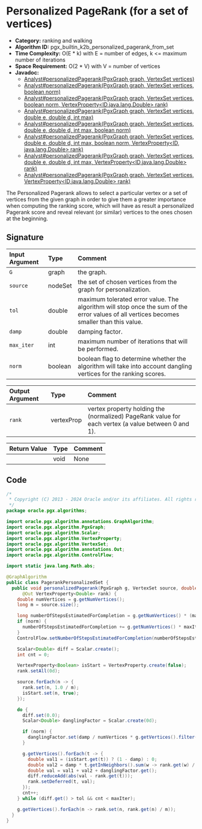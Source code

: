 # Personalized PageRank (for a set of vertices)

- **Category:** ranking and walking
- **Algorithm ID:** pgx_builtin_k2b_personalized_pagerank_from_set
- **Time Complexity:** O(E * k) with E = number of edges, k <= maximum number of iterations
- **Space Requirement:** O(2 * V) with V = number of vertices
- **Javadoc:**
  - [Analyst#personalizedPagerank(PgxGraph graph, VertexSet<ID> vertices)](https://docs.oracle.com/en/database/oracle/property-graph/24.3/spgjv/oracle/pgx/api/Analyst.html#personalizedPagerank_oracle_pgx_api_PgxGraph_oracle_pgx_api_VertexSet_)
  - [Analyst#personalizedPagerank(PgxGraph graph, VertexSet<ID> vertices, boolean norm)](https://docs.oracle.com/en/database/oracle/property-graph/24.3/spgjv/oracle/pgx/api/Analyst.html#personalizedPagerank_oracle_pgx_api_PgxGraph_oracle_pgx_api_VertexSet_boolean_)
  - [Analyst#personalizedPagerank(PgxGraph graph, VertexSet<ID> vertices, boolean norm, VertexProperty<ID,​java.lang.Double> rank)](https://docs.oracle.com/en/database/oracle/property-graph/24.3/spgjv/oracle/pgx/api/Analyst.html#personalizedPagerank_oracle_pgx_api_PgxGraph_oracle_pgx_api_VertexSet_boolean_oracle_pgx_api_VertexProperty_)
  - [Analyst#personalizedPagerank(PgxGraph graph, VertexSet<ID> vertices, double e, double d, int max)](https://docs.oracle.com/en/database/oracle/property-graph/24.3/spgjv/oracle/pgx/api/Analyst.html#personalizedPagerank_oracle_pgx_api_PgxGraph_oracle_pgx_api_VertexSet_double_double_int_)
  - [Analyst#personalizedPagerank(PgxGraph graph, VertexSet<ID> vertices, double e, double d, int max, boolean norm)](https://docs.oracle.com/en/database/oracle/property-graph/24.3/spgjv/oracle/pgx/api/Analyst.html#personalizedPagerank_oracle_pgx_api_PgxGraph_oracle_pgx_api_VertexSet_double_double_int_boolean_)
  - [Analyst#personalizedPagerank(PgxGraph graph, VertexSet<ID> vertices, double e, double d, int max, boolean norm, VertexProperty<ID,​java.lang.Double> rank)](https://docs.oracle.com/en/database/oracle/property-graph/24.3/spgjv/oracle/pgx/api/Analyst.html#personalizedPagerank_oracle_pgx_api_PgxGraph_oracle_pgx_api_VertexSet_double_double_int_boolean_oracle_pgx_api_VertexProperty_)
  - [Analyst#personalizedPagerank(PgxGraph graph, VertexSet<ID> vertices, double e, double d, int max, VertexProperty<ID,​java.lang.Double> rank)](https://docs.oracle.com/en/database/oracle/property-graph/24.3/spgjv/oracle/pgx/api/Analyst.html#personalizedPagerank_oracle_pgx_api_PgxGraph_oracle_pgx_api_VertexSet_double_double_int_oracle_pgx_api_VertexProperty_)
  - [Analyst#personalizedPagerank(PgxGraph graph, VertexSet<ID> vertices, VertexProperty<ID,​java.lang.Double> rank)](https://docs.oracle.com/en/database/oracle/property-graph/24.3/spgjv/oracle/pgx/api/Analyst.html#personalizedPagerank_oracle_pgx_api_PgxGraph_oracle_pgx_api_VertexSet_oracle_pgx_api_VertexProperty_)

The Personalized Pagerank allows to select a particular vertex or a set of vertices from the given graph in order to give them a greater importance when computing the ranking score, which will have as result a personalized Pagerank score and reveal relevant (or similar) vertices to the ones chosen at the beginning.

## Signature

| Input Argument | Type | Comment |
| :--- | :--- | :--- |
| `G` | graph | the graph. |
| `source` | nodeSet | the set of chosen vertices from the graph for personalization. |
| `tol` | double | maximum tolerated error value. The algorithm will stop once the sum of the error values of all vertices becomes smaller than this value. |
| `damp` | double | damping factor. |
| `max_iter` | int | maximum number of iterations that will be performed. |
| `norm` | boolean | boolean flag to determine whether the algorithm will take into account dangling vertices for the ranking scores. |

| Output Argument | Type | Comment |
| :--- | :--- | :--- |
| `rank` | vertexProp<double> | vertex property holding the (normalized) PageRank value for each vertex (a value between 0 and 1). |

| Return Value | Type | Comment |
| :--- | :--- | :--- |
| | void | None |

## Code

```java
/*
 * Copyright (C) 2013 - 2024 Oracle and/or its affiliates. All rights reserved.
 */
package oracle.pgx.algorithms;

import oracle.pgx.algorithm.annotations.GraphAlgorithm;
import oracle.pgx.algorithm.PgxGraph;
import oracle.pgx.algorithm.Scalar;
import oracle.pgx.algorithm.VertexProperty;
import oracle.pgx.algorithm.VertexSet;
import oracle.pgx.algorithm.annotations.Out;
import oracle.pgx.algorithm.ControlFlow;

import static java.lang.Math.abs;

@GraphAlgorithm
public class PagerankPersonalizedSet {
  public void personalizedPagerank(PgxGraph g, VertexSet source, double tol, double damp, int maxIter, boolean norm,
      @Out VertexProperty<Double> rank) {
    double numVertices = g.getNumVertices();
    long m = source.size();

    long numberOfStepsEstimatedForCompletion = g.getNumVertices() * (maxIter * 2 + 3) + maxIter + m;
    if (norm) {
      numberOfStepsEstimatedForCompletion += g.getNumVertices() * maxIter;
    }
    ControlFlow.setNumberOfStepsEstimatedForCompletion(numberOfStepsEstimatedForCompletion);

    Scalar<Double> diff = Scalar.create();
    int cnt = 0;

    VertexProperty<Boolean> isStart = VertexProperty.create(false);
    rank.setAll(0d);

    source.forEach(n -> {
      rank.set(n, 1.0 / m);
      isStart.set(n, true);
    });

    do {
      diff.set(0.0);
      Scalar<Double> danglingFactor = Scalar.create(0d);

      if (norm) {
        danglingFactor.set(damp / numVertices * g.getVertices().filter(n -> n.getOutDegree() == 0).sum(rank));
      }

      g.getVertices().forEach(t -> {
        double val1 = (isStart.get(t)) ? (1 - damp) : 0;
        double val2 = damp * t.getInNeighbors().sum(w -> rank.get(w) / w.getOutDegree());
        double val = val1 + val2 + danglingFactor.get();
        diff.reduceAdd(abs(val - rank.get(t)));
        rank.setDeferred(t, val);
      });
      cnt++;
    } while (diff.get() > tol && cnt < maxIter);

    g.getVertices().forEach(n -> rank.set(n, rank.get(n) / m));
  }
}
```
